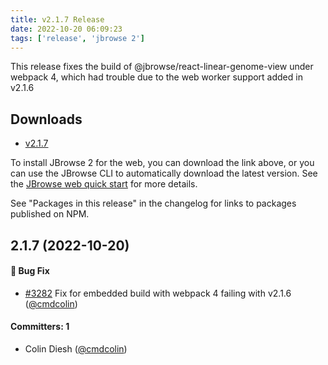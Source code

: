 ```yaml
---
title: v2.1.7 Release
date: 2022-10-20 06:09:23
tags: ['release', 'jbrowse 2']
---
```


This release fixes the build of @jbrowse/react-linear-genome-view under webpack
4, which had trouble due to the web worker support added in v2.1.6

## Downloads

- [v2.1.7](https://github.com/GMOD/jbrowse-components/releases/tag/v2.1.7)

To install JBrowse 2 for the web, you can download the link above, or you can
use the JBrowse CLI to automatically download the latest version. See the
[JBrowse web quick start](https://jbrowse.org/jb2/docs/quickstart_web) for more
details.

See "Packages in this release" in the changelog for links to packages published
on NPM.

## 2.1.7 (2022-10-20)

#### :bug: Bug Fix

- [#3282](https://github.com/GMOD/jbrowse-components/pull/3282) Fix for embedded
  build with webpack 4 failing with v2.1.6
  ([@cmdcolin](https://github.com/cmdcolin))

#### Committers: 1

- Colin Diesh ([@cmdcolin](https://github.com/cmdcolin))
